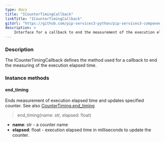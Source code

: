```yaml
---
type: docs
title: "ICounterTimingCallback"
linkTitle: "ICounterTimingCallback"
gitUrl: "https://github.com/pip-services3-python/pip-services3-components-python"
description: >
    Interface for a callback to end the measurement of the execution elapsed time.
---
```


### Description

The ICounterTimingCallback defines the method used for a callback to end the measuring of the execution elapsed time. 

### Instance methods

#### end_timing
Ends measurement of execution elapsed time and updates specified counter.
See also [CounterTiming.end_timing](../counter_timing/#end_timing)

> end_timing(name: str, elapsed: float)

- **name**: str - a counter name
- **elapsed**: float - execution elapsed time in milliseconds to update the counter.
